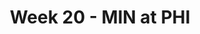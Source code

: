 ---
layout: game
title: Week 20 - MIN at PHI
season: 2017
game_id: 2017_20_MIN_PHI
away_team: MIN
home_team: PHI
---